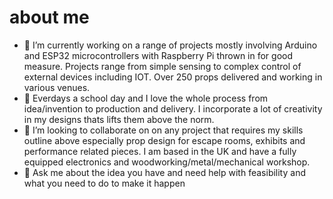 # about me


- 🔭 I’m currently working on a range of projects mostly involving Arduino and ESP32 microcontrollers with Raspberry Pi thrown in for good measure. Projects range from simple sensing to complex control of external devices including IOT. Over 250 props delivered and working in various venues. 
- 🌱 Everdays a school day and I love the whole process from idea/invention to production and delivery. I incorporate a lot of creativity in my designs thats lifts them above the norm. 
- 👯 I’m looking to collaborate on on any project that requires my skills outline above especially prop design for escape rooms, exhibits and performance related pieces. I am based in the UK and have a fully equipped electronics and woodworking/metal/mechanical workshop.
- 💬 Ask me about the idea you have and need help with feasibility and what you need to do to make it happen



